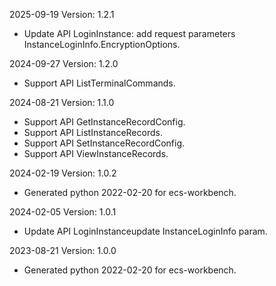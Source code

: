2025-09-19 Version: 1.2.1
- Update API LoginInstance: add request parameters InstanceLoginInfo.EncryptionOptions.


2024-09-27 Version: 1.2.0
- Support API ListTerminalCommands.


2024-08-21 Version: 1.1.0
- Support API GetInstanceRecordConfig.
- Support API ListInstanceRecords.
- Support API SetInstanceRecordConfig.
- Support API ViewInstanceRecords.


2024-02-19 Version: 1.0.2
- Generated python 2022-02-20 for ecs-workbench.

2024-02-05 Version: 1.0.1
- Update API LoginInstanceupdate InstanceLoginInfo param.


2023-08-21 Version: 1.0.0
- Generated python 2022-02-20 for ecs-workbench.

